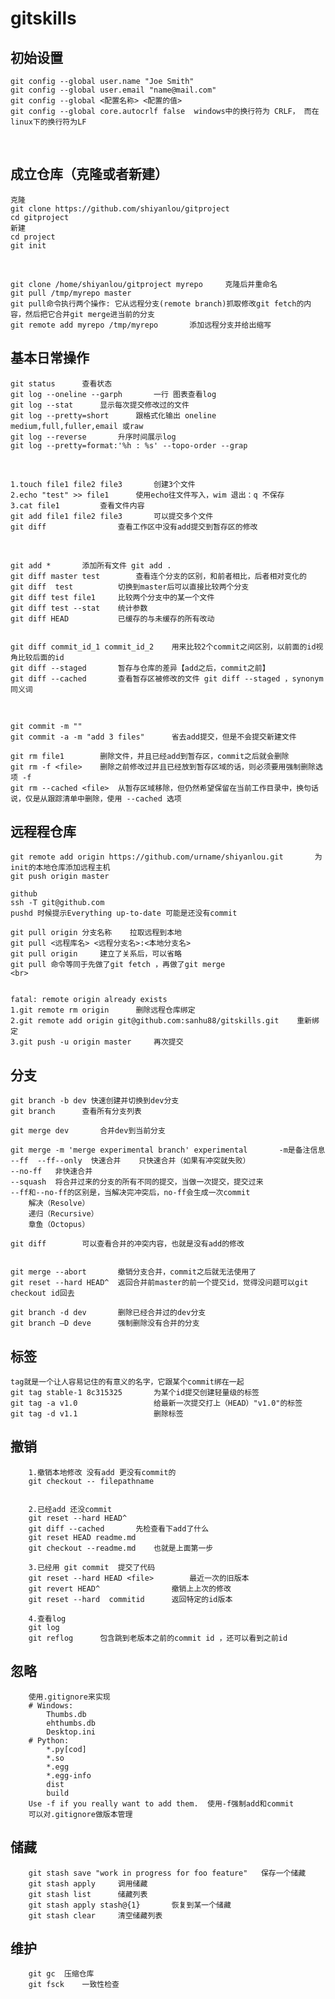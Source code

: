 # gitskills


##      初始设置
	git config --global user.name "Joe Smith"
	git config --global user.email "name@mail.com"
	git config --global <配置名称> <配置的值>
	git config --global core.autocrlf false  windows中的换行符为 CRLF， 而在linux下的换行符为LF
<br>

##      成立仓库（克隆或者新建）
	克隆
	git clone https://github.com/shiyanlou/gitproject
	cd gitproject
	新建
	cd project
	git init
<br>

	git clone /home/shiyanlou/gitproject myrepo 	克隆后并重命名
	git pull /tmp/myrepo master			
	git pull命令执行两个操作: 它从远程分支(remote branch)抓取修改git fetch的内容，然后把它合并git merge进当前的分支
	git remote add myrepo /tmp/myrepo		添加远程分支并给出缩写



##     基本日常操作
	git status		查看状态
	git log --oneline --garph		一行 图表查看log
	git log --stat		显示每次提交修改过的文件
	git log --pretty=short		跟格式化输出 oneline medium,full,fuller,email 或raw
	git log --reverse 		升序时间展示log
	git log --pretty=format:'%h : %s' --topo-order --grap 	
<br>

	1.touch file1 file2 file3		创建3个文件
	2.echo "test" >> file1		使用echo往文件写入，wim 退出：q 不保存
	3.cat file1			查看文件内容
	git add file1 file2 file3		可以提交多个文件
	git diff				查看工作区中没有add提交到暂存区的修改
	


<br>

	git add *		添加所有文件 git add .
	git diff master test		查看连个分支的区别，和前者相比，后者相对变化的
	git diff  test			切换到master后可以直接比较两个分支
	git diff test file1		比较两个分支中的某一个文件
	git diff test --stat 	统计参数
	git diff HEAD 			已缓存的与未缓存的所有改动

	
	git diff commit_id_1 commit_id_2  	用来比较2个commit之间区别，以前面的id视角比较后面的id
	git diff --staged   	暂存与仓库的差异【add之后，commit之前】
	git diff --cached		查看暂存区被修改的文件 git diff --staged ，synonym同义词
<br>

	git commit -m ""
	git commit -a -m "add 3 files"		省去add提交，但是不会提交新建文件

	git rm file1		删除文件，并且已经add到暂存区，commit之后就会删除
	git rm -f <file> 	删除之前修改过并且已经放到暂存区域的话，则必须要用强制删除选项 -f
	git rm --cached <file> 	从暂存区域移除，但仍然希望保留在当前工作目录中，换句话说，仅是从跟踪清单中删除，使用 --cached 选项

##     远程程仓库

	git remote add origin https://github.com/urname/shiyanlou.git 		为init的本地仓库添加远程主机
	git push origin master
	
	github
	ssh -T git@github.com
	pushd 时候提示Everything up-to-date 可能是还没有commit

	git pull origin 分支名称 	拉取远程到本地
	git pull <远程库名> <远程分支名>:<本地分支名>
	git pull origin		建立了关系后，可以省略
	git pull 命令等同于先做了git fetch ，再做了git merge
	<br>


	fatal: remote origin already exists
	1.git remote rm origin 		删除远程仓库绑定
	2.git remote add origin git@github.com:sanhu88/gitskills.git 	重新绑定
	3.git push -u origin master 	再次提交


	
##     分支

	git branch -b dev 快速创建并切换到dev分支
	git branch		查看所有分支列表
	
	git merge dev		合并dev到当前分支
	
	git merge -m 'merge experimental branch' experimental		-m是备注信息
	--ff  --ff--only  快速合并    只快速合并（如果有冲突就失败）
	--no-ff   非快速合并
	--squash  将合并过来的分支的所有不同的提交，当做一次提交，提交过来
	--ff和--no-ff的区别是，当解决完冲突后，no-ff会生成一次commit
		解决（Resolve）
		递归（Recursive）
		章鱼（Octopus）

	git diff		可以查看合并的冲突内容，也就是没有add的修改


	git merge --abort		撤销分支合并，commit之后就无法使用了
	git reset --hard HEAD^ 	返回合并前master的前一个提交id，觉得没问题可以git checkout id回去

	git branch -d dev		删除已经合并过的dev分支
	git branch –D deve		强制删除没有合并的分支


##     标签
	tag就是一个让人容易记住的有意义的名字，它跟某个commit绑在一起
	git tag stable-1 8c315325		为某个id提交创建轻量级的标签
	git tag -a v1.0 				给最新一次提交打上（HEAD）"v1.0"的标签
	git tag -d v1.1 				删除标签

##     撤销
		1.撤销本地修改 没有add 更没有commit的
		git checkout -- filepathname


		2.已经add 还没commit
		git reset --hard HEAD^
		git diff --cached		先检查看下add了什么
		git reset HEAD readme.md
		git checkout --readme.md 	也就是上面第一步

		3.已经用 git commit  提交了代码
		git reset --hard HEAD <file>		最近一次的旧版本
		git revert HEAD^ 				撤销上上次的修改
		git reset --hard  commitid 		返回特定的id版本

		4.查看log
		git log
		git reflog		包含跳到老版本之前的commit id ，还可以看到之前id

## 		忽略
		使用.gitignore来实现
		# Windows:
			Thumbs.db
			ehthumbs.db
			Desktop.ini
		# Python:
			*.py[cod]
			*.so
			*.egg
			*.egg-info
			dist
			build
		Use -f if you really want to add them. 	使用-f强制add和commit
		可以对.gitignore做版本管理

## 		储藏
		git stash save "work in progress for foo feature" 	保存一个储藏
		git stash apply		调用储藏
		git stash list		储藏列表
		git stash apply stash@{1} 		恢复到某一个储藏
		git stash clear		清空储藏列表

## 		维护
		git gc 	压缩仓库
		git fsck	一致性检查
